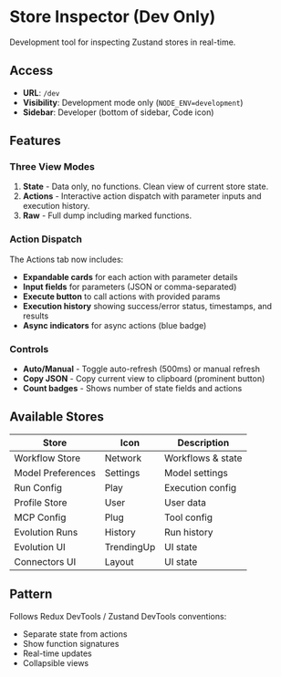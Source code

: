 # Store Inspector (Dev Only)

Development tool for inspecting Zustand stores in real-time.

## Access

- **URL**: `/dev`
- **Visibility**: Development mode only (`NODE_ENV=development`)
- **Sidebar**: Developer (bottom of sidebar, Code icon)

## Features

### Three View Modes

1. **State** - Data only, no functions. Clean view of current store state.
2. **Actions** - Interactive action dispatch with parameter inputs and execution history.
3. **Raw** - Full dump including marked functions.

### Action Dispatch

The Actions tab now includes:
- **Expandable cards** for each action with parameter details
- **Input fields** for parameters (JSON or comma-separated)
- **Execute button** to call actions with provided params
- **Execution history** showing success/error status, timestamps, and results
- **Async indicators** for async actions (blue badge)

### Controls

- **Auto/Manual** - Toggle auto-refresh (500ms) or manual refresh
- **Copy JSON** - Copy current view to clipboard (prominent button)
- **Count badges** - Shows number of state fields and actions

## Available Stores

| Store | Icon | Description |
|-------|------|-------------|
| Workflow Store | Network | Workflows & state |
| Model Preferences | Settings | Model settings |
| Run Config | Play | Execution config |
| Profile Store | User | User data |
| MCP Config | Plug | Tool config |
| Evolution Runs | History | Run history |
| Evolution UI | TrendingUp | UI state |
| Connectors UI | Layout | UI state |

## Pattern

Follows Redux DevTools / Zustand DevTools conventions:
- Separate state from actions
- Show function signatures
- Real-time updates
- Collapsible views
